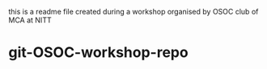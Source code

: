 this is a readme file created during a workshop organised by OSOC club of MCA at NITT
# git-OSOC-workshop-repo

